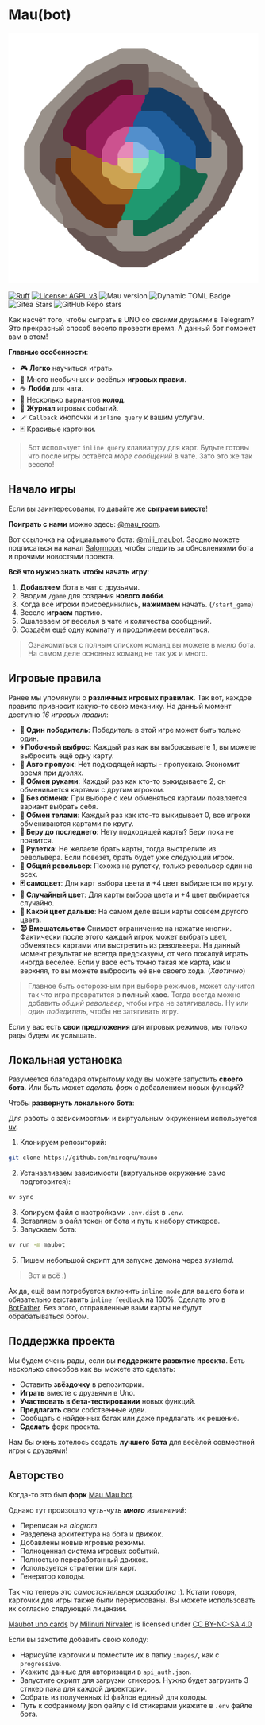 # Mau(bot)

<img src="./logo.png" width="512"></img>

[![Ruff](https://img.shields.io/endpoint?url=https://raw.githubusercontent.com/astral-sh/ruff/main/assets/badge/v2.json)](https://github.com/astral-sh/ruff)
[![License: AGPL v3](https://img.shields.io/badge/License-AGPL%20v3-blue.svg)](./LICENSE)
![Mau version](https://img.shields.io/badge/dynamic/toml?url=https%3A%2F%2Fcodeberg.org%2FSalormoon%2Fmauno%2Fraw%2Fbranch%2Fmain%2Fpyproject.toml&query=project.version&prefix=v&style=flat&label=Mau&color=cyan)
![Dynamic TOML Badge](https://img.shields.io/badge/dynamic/toml?url=https%3A%2F%2Fcodeberg.org%2FSalormoon%2Fmauno%2Fraw%2Fbranch%2Fmain%2Fpyproject.toml&query=project.requires-python&label=Python&color=%233399ff)
![Gitea Stars](https://img.shields.io/gitea/stars/Salormoon/maubot?gitea_url=https%3A%2F%2Fcodeberg.org)
![GitHub Repo stars](https://img.shields.io/github/stars/pentergust/maubot)

Как насчёт того, чтобы сыграть в UNO со *своими друзьями* в Telegram?
Это прекрасный способ весело провести время.
А данный бот поможет вам в этом!

**Главные особенности**:

- 🎮 **Легко** научиться играть.
- 🍓 Много необычных и весёлых **игровых правил**.
- ☕ **Лобби** для чата.
- 🌟 Несколько вариантов **колод**.
- 📝 **Журнал** игровых событий.
- 🪄 `Callback` кнопочки и `inline query` к вашим услугам.
- 🃏 Красивые карточки.

> Бот использует `inline query` клавиатуру для карт.
> Будьте готовы что после игры остаётся *море сообщений* в чате.
> Зато это же так весело!


## Начало игры
Если вы заинтересованы, то давайте же **сыграем вместе**!

**Поиграть с нами** можно здесь: [@mau_room](https://t.me/mau_room).

Вот ссылочка на официального бота: [@mili_maubot](https://t.me/mili_maubot).
Заодно можете подписаться на канал [Salormoon](https://t.me/mili_qlaster),
чтобы следить за обновлениями бота и прочими новостями проекта.

**Всё что нужно знать чтобы начать игру**:

1. **Добавляем** бота в чат с друзьями.
2. Вводим `/game` для создания **нового лобби**.
3. Когда все игроки присоединились, **нажимаем** начать. (`/start_game`)
4. Весело **играем** партию.
5. Ошалеваем от веселья в чате и количества сообщений.
6. Создаём ещё одну комнату и продолжаем веселиться.

> Ознакомиться с полным списком команд вы можете в *меню* бота.
> На самом деле основных команд не так уж и много.

## Игровые правила
Ранее мы упомянули о **различных игровых правилах**.
Так вот, каждое правило привносит какую-то свою механику.
На данный момент доступно *16 игровых правил*:

- **👑 Один победитель**: Победитель в этой игре может быть только один.
- **🌀 Побочный выброс**: Каждый раз как вы выбрасываете 1, вы можете выбросить
  ещё одну карту.
- **💸 Авто пропуск**: Нет подходящей карты - пропускаю. Экономит время при дуэлях.
- **🤝 Обмен руками**: Каждый раз как кто-то выкидываете 2, он обменивается картами
  с другим игроком.
- **👋 Без обмена**: При выборе с кем обменяться картами появляется вариант выбрать себя.
- **🧭 Обмен телами**: Каждый раз как кто-то выкидывает 0, все игроки
  обмениваются картами по кругу.
- **🍷 Беру до последнего**: Нету подходящей карты? Бери пока не появится.
- **🔫 Рулетка**: Не желаете брать карты, тогда выстрелите из револьвера.
  Если повезёт, брать будет уже следующий игрок.
- **🎲 Общий револьвер**: Похожа на рулетку, только револьвер один на всех.
- **🃏 самоцвет**: Для карт выбора цвета и +4 цвет выбирается по кругу.
- **🎨 Случайный цвет**: Для карты выбора цвета и +4 цвет выбирается случайно.
- **🎨 Какой цвет дальше**: На самом деле ваши карты совсем другого цвета.
- **😈 Вмешательство**:Снимает ограничение на нажатие кнопки. Фактически после
  этого каждый игрок может выбрать цвет, обменяться картами или выстрелить из
  револьвера. На данный момент результат не всегда предсказуем, от чего пожалуй
  играть иногда веселее. Если у васе есть точно такая же карта, как и верхняя, то вы можете выбросить её вне своего хода. (*Хаотично*)

> Главное быть осторожным при выборе режимов, может случится так что игра превратится
> в **полный хаос**.
> Тогда всегда можно добавить *общий револьвер*, чтобы игра не затягивалась.
> Ну или *один победитель*, чтобы не затягивать игру.

Если у вас есть **свои предложения** для игровых режимов, мы только рады будем их услышать.

## Локальная установка
Разумеется благодаря открытому коду вы можете запустить **своего бота**.
Или быть может *сделать форк* с добавлением новых функций?

Чтобы **развернуть локального бота**:

Для работы с зависимостями и виртуальным окружением используется
[uv](https://docs.astral.sh/uv/).

1. Клонируем репозиторий:

```sh
git clone https://github.com/miroqru/mauno
```

2. Устанавливаем зависимости (виртуальное окружение само подготовится):

```sh
uv sync
```

3. Копируем файл с настройками `.env.dist` в `.env`.
4. Вставляем в файл токен от бота и путь к набору стикеров.
4. Запускаем бота:

```sh
uv run -m maubot
```

5. Пишем небольшой скрипт для запуске демона через *systemd*.

> Вот и всё :)

Ах да, ещё вам потребуется включить `inline mode` для вашего бота и
обязательно выставить `inline feedback` на 100%.
Сделать это в [BotFather](https://t.me/BotFather).
Без этого, отправленные вами карты не будут обрабатываться ботом.

## Поддержка проекта
Мы будем очень рады, если вы **поддержите развитие проекта**.
Есть несколько способов как вы можете это сделать:

- Оставить **звёздочку** в репозитории.
- **Играть** вместе с друзьями в Uno.
- **Участвовать в бета-тестировании** новых функций.
- **Предлагать** свои собственные идеи.
- Сообщать о найденных багах или даже предлагать их решение.
- **Сделать** форк проекта.

Нам бы очень хотелось создать **лучшего бота** для весёлой совместной игры с друзьями!

## Авторство
Когда-то это был **форк** [Mau Mau bot](https://github.com/jh0ker/mau_mau_bot).

Однако тут произошло *чуть-чуть **много** изменений*:
- Переписан на *aiogram*.
- Разделена архитектура на бота и движок.
- Добавлены новые игровые режимы.
- Полноценная система игровых событий.
- Полностью переработанный движок.
- Используется стратегии для карт.
- Генератор колоды.

Так что теперь это *самостоятельная разработка* :).
Кстати говоря, карточки для игры также были перерисованы.
Вы можете использовать их согласно следующей лицензии.

<p xmlns:cc="http://creativecommons.org/ns#" xmlns:dct="http://purl.org/dc/terms/"><a property="dct:title" rel="cc:attributionURL" href="http://codeberg.org/salormoon/maubot">Maubot uno cards</a> by <a rel="cc:attributionURL dct:creator" property="cc:attributionName" href="https://t.me/mili_qlaster">Milinuri Nirvalen</a> is licensed under <a href="https://creativecommons.org/licenses/by-nc-sa/4.0/?ref=chooser-v1" target="_blank" rel="license noopener noreferrer" style="display:inline-block;">CC BY-NC-SA 4.0<img style="height:22px!important;margin-left:3px;vertical-align:text-bottom;" src="https://mirrors.creativecommons.org/presskit/icons/cc.svg?ref=chooser-v1" alt=""><img style="height:22px!important;margin-left:3px;vertical-align:text-bottom;" src="https://mirrors.creativecommons.org/presskit/icons/by.svg?ref=chooser-v1" alt=""><img style="height:22px!important;margin-left:3px;vertical-align:text-bottom;" src="https://mirrors.creativecommons.org/presskit/icons/nc.svg?ref=chooser-v1" alt=""><img style="height:22px!important;margin-left:3px;vertical-align:text-bottom;" src="https://mirrors.creativecommons.org/presskit/icons/sa.svg?ref=chooser-v1" alt=""></a></p>

Если вы захотите добавить свою колоду:
- Нарисуйте карточки и поместите их в папку `images/`, как c `progressive`.
- Укажите данные для авторизации в `api_auth.json`.
- Запустите скрипт для загрузки стикеров. Нужно будет загрузить 3 стикер пака для
  каждой директории.
- Собрать из полученных id файлов единый для колоды.
- Путь к собранному json файлу с id стикерами укажите в `.env` файле бота.
